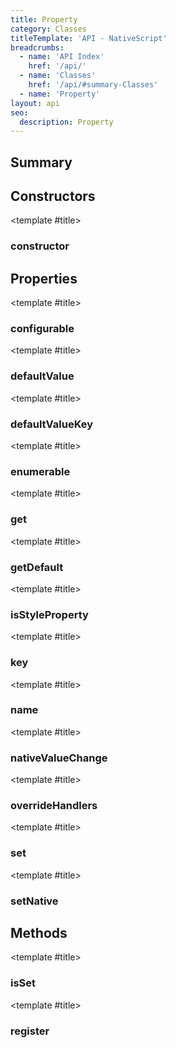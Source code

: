 ```yaml
---
title: Property
category: Classes
titleTemplate: 'API - NativeScript'
breadcrumbs:
  - name: 'API Index'
    href: '/api/'
  - name: 'Classes'
    href: '/api/#summary-Classes'
  - name: 'Property'
layout: api
seo:
  description: Property
---
```


<!-- This page is auto generated, do not edit manually. -->
<!-- Run "yarn generate:api-docs" to regenerate -->

<script setup lang="ts">
  import { provide } from "vue";
  import API_DATA from "./Property.data.json";
  
  provide('API_DATA', API_DATA);
</script>

<APIRefHierarchy v-once />

## <Heading ignore>Summary</Heading>

<APIRefSummary v-once />

## Constructors

<div class="">

<APIRef for="11866" v-once>

<template #title>

### constructor

</template>

</APIRef>

</div>

## Properties

<div class="">

<APIRef for="11896" v-once>

<template #title>

### configurable

</template>

</APIRef>

</div>

<div class="isReadonly">

<APIRef for="11877" v-once>

<template #title>

### defaultValue

</template>

</APIRef>

</div>

<div class="isReadonly">

<APIRef for="11876" v-once>

<template #title>

### defaultValueKey

</template>

</APIRef>

</div>

<div class="">

<APIRef for="11895" v-once>

<template #title>

### enumerable

</template>

</APIRef>

</div>

<div class="">

<APIRef for="11884" v-once>

<template #title>

### get

</template>

</APIRef>

</div>

<div class="isReadonly">

<APIRef for="11874" v-once>

<template #title>

### getDefault

</template>

</APIRef>

</div>

<div class="">

<APIRef for="11883" v-once>

<template #title>

### isStyleProperty

</template>

</APIRef>

</div>

<div class="isReadonly">

<APIRef for="11873" v-once>

<template #title>

### key

</template>

</APIRef>

</div>

<div class="isReadonly">

<APIRef for="11872" v-once>

<template #title>

### name

</template>

</APIRef>

</div>

<div class="isReadonly">

<APIRef for="11878" v-once>

<template #title>

### nativeValueChange

</template>

</APIRef>

</div>

<div class="">

<APIRef for="11891" v-once>

<template #title>

### overrideHandlers

</template>

</APIRef>

</div>

<div class="">

<APIRef for="11887" v-once>

<template #title>

### set

</template>

</APIRef>

</div>

<div class="isReadonly">

<APIRef for="11875" v-once>

<template #title>

### setNative

</template>

</APIRef>

</div>

## Methods

<div class="">

<APIRef for="11902" v-once>

<template #title>

### isSet

</template>

</APIRef>

</div>

<div class="">

<APIRef for="11897" v-once>

<template #title>

### register

</template>

</APIRef>

</div>

